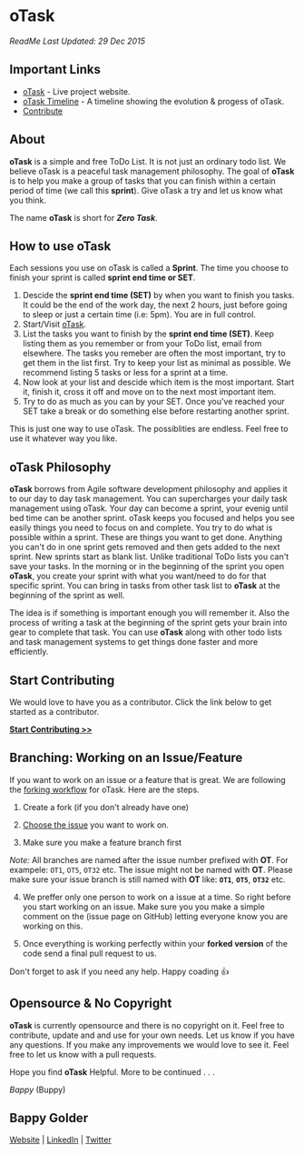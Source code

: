 <!--
GitHub Markdown System:
https://help.github.com/articles/markdown-basics/
https://guides.github.com/features/mastering-markdown/
-->

# oTask
*ReadMe Last Updated: 29 Dec 2015*

## Important Links
- [oTask](http://bappygolder.github.io/oTask/Project-Source/#/taskView) - Live project website. 
- [oTask Timeline](http://otask.tumblr.com/) - A timeline showing the evolution & progess of oTask.
- [Contribute](#contribute)

## About

**oTask** is a simple and free ToDo List. It is not just an ordinary todo list. We believe oTask is a peaceful task management philosophy. The goal of **oTask** is to help you make a group of tasks that you can finish within a certain period of time (we call this **sprint**). Give oTask a try and let us know what you think.

The name **oTask** is short for ***Zero Task***. 

## How to use oTask
Each sessions you use on oTask is called a **Sprint**. The time you choose to finish your sprint is called **sprint end time or SET**. 

1. Descide the **sprint end time (SET)** by when you want to finish you tasks. It could be the end of the work day, the next 2 hours, just before going to sleep or just a certain time (i.e: 5pm). You are in full control. 
2. Start/Visit [oTask](http://bappygolder.github.io/oTask/Project-Source/#/taskView).
3. List the tasks you want to finish by the **sprint end time (SET)**. Keep listing them as you remember or from your ToDo list, email from elsewhere. The tasks you remeber are often the most important, try to get them in the list first. Try to keep your list as minimal as possible. We recommend listing 5 tasks or less for a sprint at a time.
4. Now look at your list and descide which item is the most important. Start it, finish it, cross it off and move on to the next most important item. 
5. Try to do as much as you can by your SET. Once you've reached your SET take a break or do something else before restarting another sprint.

This is just one way to use oTask. The possiblities are endless. Feel free to use it whatever way you like. 

## oTask Philosophy
**oTask** borrows from Agile software development philosophy and applies it to our day to day task management. You can supercharges your daily task management using oTask. Your day can become a sprint, your evenig until bed time can be another sprint. oTask keeps you focused and helps you see easily things you need to focus on and complete. You try to do what is possible within a sprint. These are things you want to get done. Anything you can't do in one sprint gets removed and then gets added to the next sprint. New sprints start as blank list. Unlike traditional ToDo lists you can't save your tasks. In the morning or in the beginning of the sprint you open **oTask**, you create your sprint with what you want/need to do for that specific sprint. You can bring in tasks from other task list to **oTask** at the beginning of the sprint as well. 

The idea is if something is important enough you will remember it. Also the process of writing a task at the beginning of the sprint gets your brain into gear to complete that task. You can use **oTask** along with other todo lists and task management systems to get things done faster and more efficiently. 

<a name="contribute"></a>
## Start Contributing
We would love to have you as a contributor. Click the link below to get started as a contributor.

[**Start Contributing >>**](https://bappy.typeform.com/to/rNtiON)

## Branching: Working on an Issue/Feature
If you want to work on an issue or a feature that is great. We are following the [forking workflow](https://guides.github.com/activities/forking/index.html) for oTask. Here are the steps. 

1. Create a fork (if you don't already have one)


2. [Choose the issue](https://github.com/bappygolder/oTask/issues) you want to work on.
3. Make sure you make a feature branch first
	
*Note:* All branches are named after the issue number prefixed with **OT**. For exampele: `OT1`, `OT5`, `OT32` etc. The issue might not be named with **OT**. Please make sure your issue branch is still named with **OT** like: **`OT1`**, **`OT5`**, **`OT32`** etc.

4. We preffer only one person to work on a issue at a time. So right before you start working on an issue. Make sure you you make a simple comment on the (issue page on GitHub) letting everyone know you are working on this. 


5. Once everything is working perfectly within your **forked version** of the code send a final pull request to us.

Don't forget to ask if you need any help. Happy coading :+1:

## Opensource & No Copyright
**oTask** is currently opensource and there is no copyright on it. Feel free to contribute, update and and use for your own needs. Let us know if you have any questions. If you make any improvements we would love to see it. Feel free to let us know with a pull requests. 

Hope you find **oTask** Helpful.
More to be continued . . .

*Bappy* (Buppy)

## Bappy Golder <br/>
<a href="http://bappygolder.com/">Website</a>  |  <a href="https://github.com/bappygolder">LinkedIn</a> |  <a href="https://au.linkedin.com/in/bappygolder">Twitter</a>


<!---------------- 
Internal Resources

Simillar Services/Products:
	https://pomodoro.cc/
---------------->

